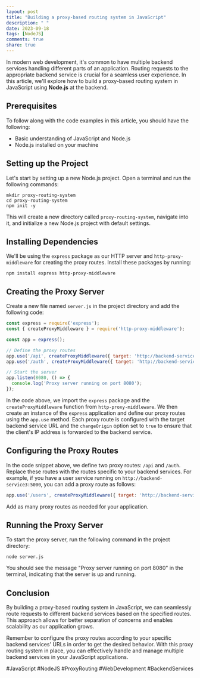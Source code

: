 ```yaml
---
layout: post
title: "Building a proxy-based routing system in JavaScript"
description: " "
date: 2023-09-18
tags: [NodeJS]
comments: true
share: true
---
```


In modern web development, it's common to have multiple backend services handling different parts of an application. Routing requests to the appropriate backend service is crucial for a seamless user experience. In this article, we'll explore how to build a proxy-based routing system in JavaScript using **Node.js** at the backend.

## Prerequisites

To follow along with the code examples in this article, you should have the following:

- Basic understanding of JavaScript and Node.js
- Node.js installed on your machine

## Setting up the Project

Let's start by setting up a new Node.js project. Open a terminal and run the following commands:

```shell
mkdir proxy-routing-system
cd proxy-routing-system
npm init -y
```

This will create a new directory called `proxy-routing-system`, navigate into it, and initialize a new Node.js project with default settings.

## Installing Dependencies

We'll be using the `express` package as our HTTP server and `http-proxy-middleware` for creating the proxy routes. Install these packages by running:

```shell
npm install express http-proxy-middleware
```

## Creating the Proxy Server

Create a new file named `server.js` in the project directory and add the following code:

```javascript
const express = require('express');
const { createProxyMiddleware } = require('http-proxy-middleware');

const app = express();

// Define the proxy routes
app.use('/api', createProxyMiddleware({ target: 'http://backend-service1:3000', changeOrigin: true }));
app.use('/auth', createProxyMiddleware({ target: 'http://backend-service2:4000', changeOrigin: true }));

// Start the server
app.listen(8080, () => {
  console.log('Proxy server running on port 8080');
});
```

In the code above, we import the `express` package and the `createProxyMiddleware` function from `http-proxy-middleware`. We then create an instance of the `express` application and define our proxy routes using the `app.use` method. Each proxy route is configured with the target backend service URL and the `changeOrigin` option set to `true` to ensure that the client's IP address is forwarded to the backend service.

## Configuring the Proxy Routes

In the code snippet above, we define two proxy routes: `/api` and `/auth`. Replace these routes with the routes specific to your backend services. For example, if you have a user service running on `http://backend-service3:5000`, you can add a proxy route as follows:

```javascript
app.use('/users', createProxyMiddleware({ target: 'http://backend-service3:5000', changeOrigin: true }));
```

Add as many proxy routes as needed for your application.

## Running the Proxy Server

To start the proxy server, run the following command in the project directory:

```shell
node server.js
```

You should see the message "Proxy server running on port 8080" in the terminal, indicating that the server is up and running.

## Conclusion

By building a proxy-based routing system in JavaScript, we can seamlessly route requests to different backend services based on the specified routes. This approach allows for better separation of concerns and enables scalability as our application grows.

Remember to configure the proxy routes according to your specific backend services' URLs in order to get the desired behavior. With this proxy routing system in place, you can effectively handle and manage multiple backend services in your JavaScript applications.

#JavaScript #NodeJS #ProxyRouting #WebDevelopment #BackendServices
